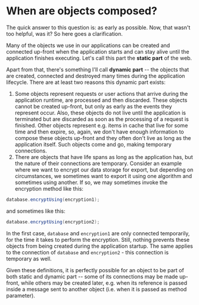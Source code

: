 # When are objects composed?

The quick answer to this question is: as early as possible. Now, that wasn't too helpful, was it? So here goes a clarification.

Many of the objects we use in our applications can be created and connected up-front when the application starts and can stay alive until the application finishes executing. Let's call this part the **static part** of the web.

Apart from that, there's something I'll call **dynamic part** -- the objects that are created, connected and destroyed many times during the application lifecycle. There are at least two reasons this dynamic part exists:

1. Some objects represent requests or user actions that arrive during the application runtime, are processed and then discarded. These objects cannot be created up-front, but only as early as the events they represent occur. Also, these objects do not live until the application is terminated but are discarded as soon as the processing of a request is finished. Other objects represent e.g. items in cache that live for some time and then expire, so, again, we don't have enough information to compose these objects up-front and they often don't live as long as the application itself. Such objects come and go, making temporary connections.
1. There are objects that have life spans as long as the application has, but the nature of their connections are temporary. Consider an example where we want to encrypt our data storage for export, but depending on circumstances, we sometimes want to export it using one algorithm and sometimes using another. If so, we may sometimes invoke the encryption method like this:

  ```csharp
  database.encryptUsing(encryption1);
  ```

  and sometimes like this:

  ```csharp
  database.encryptUsing(encryption2);
   ```

  In the first case, `database` and `encryption1` are only connected temporarily, for the time it takes to perform the encryption. Still, nothing prevents these objects from being created during the application startup. The same applies to the connection of `database` and `encryption2` - this connection is temporary as well.

Given these definitions, it is perfectly possible for an object to be part of both static and dynamic part -- some of its connections may be made up-front, while others may be created later, e.g. when its reference is passed inside a message sent to another object (i.e. when it is passed as method parameter).

